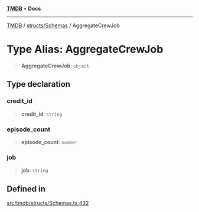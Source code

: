 [**TMDB**](../../../README.md) • **Docs**

***

[TMDB](../../../README.md) / [structs/Schemas](../README.md) / AggregateCrewJob

# Type Alias: AggregateCrewJob

> **AggregateCrewJob**: `object`

## Type declaration

### credit\_id

> **credit\_id**: `string`

### episode\_count

> **episode\_count**: `number`

### job

> **job**: `string`

## Defined in

[src/tmdb/structs/Schemas.ts:432](https://github.com/Norviah/media-hub/blob/d809718af017974e095f312fcfa8bfdf58d3e3e5/src/tmdb/structs/Schemas.ts#L432)
